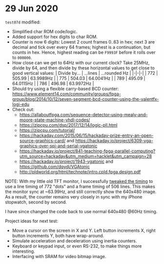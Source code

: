 # 29 Jun 2020

`test07d` modified:
*   Simplified char ROM code/logic.
*   Added support for hex digits to char ROM.
*   Counter is now 6 digits: Lowest 2 count frames 0..63 in hex; next 3 are decimal and tick over every 64 frames; highest is a continuation, but counts in hex. Hence, highest reading can be `F9993F` before it rolls over to `000000`.
*   How close can we get to 64Hz with our current clock? Take 25MHz, divide by 64, and then divide by these horizontal values to get close to good vertical values:
    | Divide by... | ...lines | ...rounded Hz |
    |-|-|-|
    | 772 | 505.99 | 63.9989Hz |
    | 775 | 504.03 | 64.0041Hz |
    | 789 | 495.09 | 64.0115Hz |
    | 786 | 496.98 | 63.9972Hz |
*   Should try using a flexible carry-based BCD counter: https://www.element14.com/community/groups/fpga-group/blog/2014/10/12/seven-segment-bcd-counter-using-the-valentfx-logi-edu
*   Check out:
    *   https://allaboutfpga.com/sequence-detector-using-mealy-and-moore-state-machine-vhdl-codes/
    *   https://zipcpu.com/dsp/2017/12/14/logic-pll.html
    *   https://zipcpu.com/tutorial/
    *   https://hackaday.com/2015/06/15/hackaday-prize-entry-an-open-source-graphics-card/ and https://hackaday.io/project/6309-vga-graphics-over-spi-and-serial-vgatonic
    *   https://hackaday.io/project/841-teaching-fpga-parallel-computing?utm_source=hackaday&utm_medium=hacklet&utm_campaign=28
    *   https://hackaday.io/project/1943-vgatonic and https://github.com/dqydj/VGAtonic
    *   http://pldworld.org/html/technote/intro.cpld.fpga.design.pdf

NOTE: With my little old TFT monitor, I successfully [tweaked the timing](https://github.com/algofoogle/sandpit/commit/05814d2391d599a391e676e50312b4483e6ef69d) to use a line timing of 772 "dots" and a frame timing of 506 lines. This makes the monitor sync at ~63.99Hz, and still correctly show the 640x480 image. As a result, the counter remains very closely in sync with my iPhone stopwatch, second by second.

I have since changed the code back to use normal 640x480 @60Hz timing.

Project ideas for next test:
*   Move a cursor on the screen in X and Y. Left button increments X, right button increments Y, both have wrap-around.
*   Simulate acceleration and deceleration using inertia counters.
*   Keyboard or keypad input, or even RS-232, to make things more interesting.
*   Interfacing with SRAM for video bitmap image.
